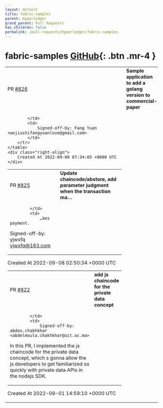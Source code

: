 ```yaml
---
layout: default
title: fabric-samples
parent: Hyperledger
grand_parent: Pull Requests
has_children: false
permalink: /pull-requests/hyperledger/fabric-samples
---
```


# fabric-samples <span class="fs-3 right-align">[GitHub](https://github.com/hyperledger/fabric-samples){: .btn .mr-4 }</span>


<div>
    <table>
        <tr>
            <td>
                PR <a href="https://github.com/hyperledger/fabric-samples/pull/826" class=".btn">#826</a>
            </td>
            <td>
                <b>
                    Sample application to add a golang version to commercial-paper
                </b>
            </td>
        </tr>
        <tr>
            <td>
                
            </td>
            <td>
                Signed-off-by: Fang Yuan <wojiushifangyuanlove@gmail.com>
            </td>
        </tr>
    </table>
    <div class="right-align">
        Created At 2022-09-08 07:34:05 +0000 UTC
    </div>
</div>

<div>
    <table>
        <tr>
            <td>
                PR <a href="https://github.com/hyperledger/fabric-samples/pull/825" class=".btn">#825</a>
            </td>
            <td>
                <b>
                    Update chaincode/abstore, add parameter judgment when the transaction ma…
                </b>
            </td>
        </tr>
        <tr>
            <td>
                
            </td>
            <td>
                …kes payment.

Signed-off-by: yjwxfq <yjwxfq@163.com>
            </td>
        </tr>
    </table>
    <div class="right-align">
        Created At 2022-09-08 02:50:34 +0000 UTC
    </div>
</div>

<div>
    <table>
        <tr>
            <td>
                PR <a href="https://github.com/hyperledger/fabric-samples/pull/822" class=".btn">#822</a>
            </td>
            <td>
                <b>
                    add js chaincode for the private data concept
                </b>
            </td>
        </tr>
        <tr>
            <td>
                
            </td>
            <td>
                Signed-off-by: abdou.chakhkhar <abdelmoula.chakhkhar@uit.ac.ma>

In this PR, I implemented the js chaincode for the private data concept, which s gonna allow the js developers to get familiarized so quickly with private data APIs in the nodejs SDK.
            </td>
        </tr>
    </table>
    <div class="right-align">
        Created At 2022-09-01 14:59:10 +0000 UTC
    </div>
</div>

